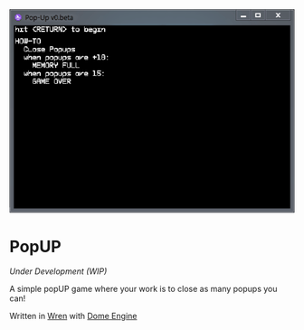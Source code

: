 <img src="./play.gif">

# PopUP

*Under Development (WIP)*

A simple popUP game where your work is to close as many popups you can!

Written in [Wren](https://wren.io) with [Dome Engine](https://domeengine.com)

